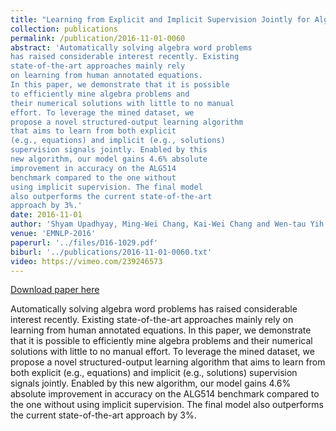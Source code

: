 ```yaml
---
title: "Learning from Explicit and Implicit Supervision Jointly for Algebra Word Problems"
collection: publications
permalink: /publication/2016-11-01-0060
abstract: 'Automatically solving algebra word problems
has raised considerable interest recently. Existing
state-of-the-art approaches mainly rely
on learning from human annotated equations.
In this paper, we demonstrate that it is possible
to efficiently mine algebra problems and
their numerical solutions with little to no manual
effort. To leverage the mined dataset, we
propose a novel structured-output learning algorithm
that aims to learn from both explicit
(e.g., equations) and implicit (e.g., solutions)
supervision signals jointly. Enabled by this
new algorithm, our model gains 4.6% absolute
improvement in accuracy on the ALG514
benchmark compared to the one without
using implicit supervision. The final model
also outperforms the current state-of-the-art
approach by 3%.'
date: 2016-11-01
author: 'Shyam Upadhyay, Ming-Wei Chang, Kai-Wei Chang and Wen-tau Yih'
venue: 'EMNLP-2016'
paperurl: '../files/D16-1029.pdf'
biburl: '../publications/2016-11-01-0060.txt'
video: https://vimeo.com/239246573
---
```


<a href='../files/D16-1029.pdf'>Download paper here</a>

Automatically solving algebra word problems
has raised considerable interest recently. Existing
state-of-the-art approaches mainly rely
on learning from human annotated equations.
In this paper, we demonstrate that it is possible
to efficiently mine algebra problems and
their numerical solutions with little to no manual
effort. To leverage the mined dataset, we
propose a novel structured-output learning algorithm
that aims to learn from both explicit
(e.g., equations) and implicit (e.g., solutions)
supervision signals jointly. Enabled by this
new algorithm, our model gains 4.6% absolute
improvement in accuracy on the ALG514
benchmark compared to the one without
using implicit supervision. The final model
also outperforms the current state-of-the-art
approach by 3%.
